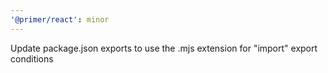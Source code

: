 ```yaml
---
'@primer/react': minor
---
```


Update package.json exports to use the .mjs extension for "import" export conditions

